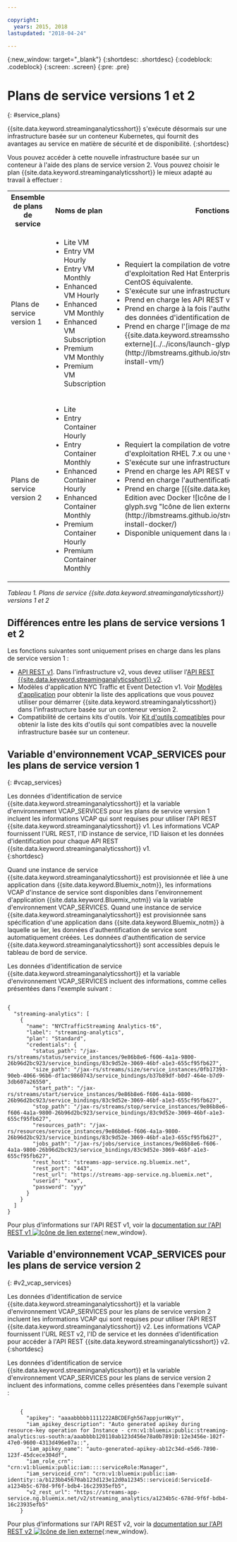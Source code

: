 ```yaml
---

copyright:
  years: 2015, 2018
lastupdated: "2018-04-24"

---
```


<!-- Attribute definitions -->
{:new_window: target="_blank"}
{:shortdesc: .shortdesc}
{:codeblock: .codeblock}
{:screen: .screen}
{:pre: .pre}

# Plans de service versions 1 et 2
{: #service_plans}

{{site.data.keyword.streaminganalyticsshort}} s'exécute désormais sur une infrastructure basée sur un conteneur Kubernetes, qui fournit des avantages au service en matière de sécurité et de disponibilité.
{:shortdesc}

Vous pouvez accéder à cette nouvelle infrastructure basée sur un conteneur à l'aide des plans de service version 2. Vous pouvez choisir le plan {{site.data.keyword.streaminganalyticsshort}} le mieux adapté au travail à effectuer : 


<table summary="Ce tableau fournit une liste des plans de service que vous pouvez utiliser pour créer votre service {{site.data.keyword.streaminganalyticsshort}}. Il répertorie tous les plans de service pour les ensembles de plans versions 1 et 2, et fournit une liste de fonctions pour chaque ensemble.">
  <tr>
    <th>Ensemble de plans de service<br></th>
    <th>Noms de plan<br></th>
    <th>Fonctions disponibles<br></th>
  </tr>
  <tr>
    <td width="15%">
    Plans de service version 1    
    </td>
    <td width="35%">
    <ul>
      <li>Lite VM</li>
      <li>Entry VM Hourly</li>
      <li>Entry VM Monthly</li>
      <li>Enhanced VM Hourly</li>
      <li>Enhanced VM Monthly</li>
      <li>Enhanced VM Subscription</li>
      <li>Premium VM Monthly</li>
      <li>Premium VM Subscription</li>
    </ul>
    </td>
    <td>
      <ul>
        <li>Requiert la compilation de votre application Streams sur un système d'exploitation Red Hat Enterprise Linux (RHEL) 6.5 ou une version CentOS équivalente. </li>
        <li>S'exécute sur une infrastructure basée sur une machine virtuelle. </li>
        <li>Prend en charge les API REST versions 1 et 2. <br></li>
        <li>Prend en charge à la fois l'authentification IAM et l'authentification des données d'identification de l'utilisateur. </li>
        <li>Prend en charge l'[image de machine virtuelle {{site.data.keyword.streamsshort}} Quick Start Edition ![Icône de lien externe](../../icons/launch-glyph.svg "Icône de lien externe")](http://ibmstreams.github.io/streamsx.documentation/docs/4.2/qse-install-vm/)
      </ul>    
    </td>
  </tr>
  <tr>
    <td>
    Plans de service version 2
    </td>
    <td>
      <ul>
        <li>Lite</li>
        <li>Entry Container Hourly</li>
        <li>Entry Container Monthly</li>
        <li>Enhanced Container Hourly</li>
        <li>Enhanced Container Monthly</li>
        <li>Premium Container Hourly</li>
        <li>Premium Container Monthly</li>
      </ul>
    </td>
    <td>
    <ul>
      <li>Requiert la compilation de votre application Streams sur un système d'exploitation RHEL 7.x ou une version CentOS équivalente. </li>
      <li>S'exécute sur une infrastructure basée sur un conteneur. </li>
      <li>Prend en charge les API REST version 2. <br></li>
      <li>Prend en charge l'authentification IAM. </li>
      <li>Prend en charge [{{site.data.keyword.streamsshort}} Quick Start Edition avec Docker ![Icône de lien externe](../../icons/launch-glyph.svg "Icône de lien externe")](http://ibmstreams.github.io/streamsx.documentation/docs/4.2/qse-install-docker/)</li>
      <li>Disponible uniquement dans la région Sud des Etats-Unis</li>
    </ul>
    </td>
  </tr>
</table>

*Tableau 1. Plans de service {{site.data.keyword.streaminganalyticsshort}} versions 1 et 2*

## Différences entre les plans de service versions 1 et 2

Les fonctions suivantes sont uniquement prises en charge dans les plans de service version 1 : 

* [API REST v1](https://console.bluemix.net/apidocs/220). Dans l'infrastructure v2, vous devez utiliser l'[API REST {{site.data.keyword.streaminganalyticsshort}} v2](https://console.bluemix.net/apidocs/1939).
* Modèles d'application NYC Traffic et Event Detection v1. Voir [Modèles d'application](/docs/services/StreamingAnalytics/c_starterapps.html) pour obtenir la liste des applications que vous pouvez utiliser pour démarrer {{site.data.keyword.streaminganalyticsshort}} dans l'infrastructure basée sur un conteneur version 2. 
* Compatibilité de certains kits d'outils. Voir [Kit d'outils compatibles](/docs/services/StreamingAnalytics/compatible_toolkits.html) pour obtenir la liste des kits d'outils qui sont compatibles avec la nouvelle infrastructure basée sur un conteneur. 

## Variable d'environnement VCAP_SERVICES pour les plans de service version 1
{: #vcap_services}

Les données d'identification de service {{site.data.keyword.streaminganalyticsshort}} et la variable d'environnement VCAP_SERVICES pour les plans de service version 1 incluent les informations VCAP qui sont requises pour utiliser l'API REST {{site.data.keyword.streaminganalyticsshort}} v1. Les informations VCAP fournissent l'URL REST, l'ID instance de service, l'ID liaison et les données d'identification pour chaque API REST {{site.data.keyword.streaminganalyticsshort}} v1.   
{:shortdesc}

 Quand une instance de service {{site.data.keyword.streaminganalyticsshort}} est provisionnée et liée à une application dans {{site.data.keyword.Bluemix_notm}}, les informations VCAP d'instance de service sont disponibles dans l'environnement d'application {{site.data.keyword.Bluemix_notm}} via la variable d'environnement VCAP_SERVICES. Quand une instance de service {{site.data.keyword.streaminganalyticsshort}} est provisionnée sans spécification d'une application dans {{site.data.keyword.Bluemix_notm}} à laquelle se lier, les données d'authentification de service sont automatiquement créées. Les données d'authentification de service {{site.data.keyword.streaminganalyticsshort}} sont accessibles depuis le tableau de bord de service.


Les données d'identification de service {{site.data.keyword.streaminganalyticsshort}} et la variable d'environnement VCAP_SERVICES incluent des informations, comme celles présentées dans l'exemple suivant :

<pre><code>
{
  "streaming-analytics": [
    {
      "name": "NYCTrafficStreaming Analytics-t6",
      "label": "streaming-analytics",
      "plan": "Standard",
      "credentials": {
        "status_path": "/jax-rs/streams/status/service_instances/9e86b8e6-f606-4a1a-9800-26b96d2bc923/service_bindings/83c9d52e-3069-46bf-a1e3-655cf95fb627",
        "size_path": "/jax-rs/streams/size/service_instances/0fb17393-90eb-4066-96b6-df1ac9860743/service_bindings/b37b89df-b0d7-464e-b7d9-3db607a26550",
        "start_path": "/jax-rs/streams/start/service_instances/9e86b8e6-f606-4a1a-9800-26b96d2bc923/service_bindings/83c9d52e-3069-46bf-a1e3-655cf95fb627",
        "stop_path": "/jax-rs/streams/stop/service_instances/9e86b8e6-f606-4a1a-9800-26b96d2bc923/service_bindings/83c9d52e-3069-46bf-a1e3-655cf95fb627",
        "resources_path": "/jax-rs/resources/service_instances/9e86b8e6-f606-4a1a-9800-26b96d2bc923/service_bindings/83c9d52e-3069-46bf-a1e3-655cf95fb627",
        "jobs_path": "/jax-rs/jobs/service_instances/9e86b8e6-f606-4a1a-9800-26b96d2bc923/service_bindings/83c9d52e-3069-46bf-a1e3-655cf95fb627",
        "rest_host": "streams-app-service.ng.bluemix.net",
        "rest_port": "443",
        "rest_url": "https://streams-app-service.ng.bluemix.net",
        "userid": "xxx",
        "password": "yyy"
      }
    }
  ]
}	  
</code></pre>

Pour plus d'informations sur l'API REST v1, voir la [documentation sur l'API REST v1 ![Icône de lien externe](../../icons/launch-glyph.svg "Icône de lien externe")](https://console.ng.bluemix.net/apidocs/220){:new_window}.

## Variable d'environnement VCAP_SERVICES pour les plans de service version 2
{: #v2_vcap_services}

Les données d'identification de service {{site.data.keyword.streaminganalyticsshort}} et la variable d'environnement VCAP_SERVICES pour les plans de service version 2 incluent les informations VCAP qui sont requises pour utiliser l'API REST {{site.data.keyword.streaminganalyticsshort}} v2. Les informations VCAP fournissent l'URL REST v2, l'ID de service et les  données d'identification pour accéder à l'API REST {{site.data.keyword.streaminganalyticsshort}} v2.   
{:shortdesc}

Les données d'identification de service {{site.data.keyword.streaminganalyticsshort}} et la variable d'environnement VCAP_SERVICES pour les plans de service version 2 incluent des informations, comme celles présentées dans l'exemple suivant :

<pre><code>
    {
      "apikey": "aaaabbbbb1111222ABCDEFgh567appjurHKyY",
      "iam_apikey_description": "Auto generated apikey during resource-key operation for Instance - crn:v1:bluemix:public:streaming-analytics:us-south:a/aaabbbb120110ab123d456e78a0b78910:12e3456e-102f-47e0-9600-4313d496e07a::",
      "iam_apikey_name": "auto-generated-apikey-ab12c34d-e5d6-7890-123f-45dcece304df",
      "iam_role_crn": "crn:v1:bluemix:public:iam::::serviceRole:Manager",
      "iam_serviceid_crn": "crn:v1:bluemix:public:iam-identity::a/b123bb45670ab123d123e12d0a12345::serviceid:ServiceId-a1234b5c-678d-9f6f-bdb4-16c23935efb5",
      "v2_rest_url": "https://streams-app-service.ng.bluemix.net/v2/streaming_analytics/a1234b5c-678d-9f6f-bdb4-16c23935efb5"
    }
</code></pre>

Pour plus d'informations sur l'API REST v2, voir la [documentation sur l'API REST v2 ![Icône de lien externe](../../icons/launch-glyph.svg "Icône de lien externe")](https://console.ng.bluemix.net/apidocs/1939){:new_window}.
